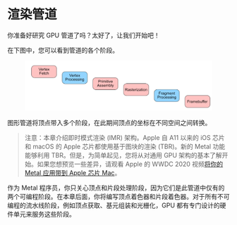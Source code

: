 # 渲染管道

你准备好研究 GPU 管道了吗？太好了，让我们开始吧！

在下图中，您可以看到管道的各个阶段。

<figure><img src="../../../.gitbook/assets/image (24).png" alt=""><figcaption></figcaption></figure>

图形管道将顶点带入多个阶段，在此期间顶点的坐标在不同空间之间转换。

> 注意：本章介绍即时模式渲染 (IMR) 架构。Apple 自 A11 以来的 iOS 芯片和 macOS 的 Apple 芯片都使用基于图块的渲染 (TBR)。新的 Metal 功能能够利用 TBR。但是，为简单起见，您将从对通用 GPU 架构的基本了解开始。如果您想预览一些差异，请观看 Apple 的 WWDC 2020 视频[将你的 Metal 应用带到 Apple 芯片 Mac](https://developer.apple.com/videos/play/wwdc2020/10631/)。

作为 Metal 程序员，你只关心顶点和片段处理阶段，因为它们是此管道中仅有的两个可编程阶段。在本章后面，你将编写顶点着色器和片段着色器。对于所有不可编程的流水线阶段，例如顶点获取、基元组装和光栅化，GPU 都有专门设计的硬件单元来服务这些阶段。

